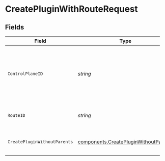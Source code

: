 # CreatePluginWithRouteRequest


## Fields

| Field                                                                                          | Type                                                                                           | Required                                                                                       | Description                                                                                    | Example                                                                                        |
| ---------------------------------------------------------------------------------------------- | ---------------------------------------------------------------------------------------------- | ---------------------------------------------------------------------------------------------- | ---------------------------------------------------------------------------------------------- | ---------------------------------------------------------------------------------------------- |
| `ControlPlaneID`                                                                               | *string*                                                                                       | :heavy_check_mark:                                                                             | The UUID of your control plane. This variable is available in the Konnect manager.             | 9524ec7d-36d9-465d-a8c5-83a3c9390458                                                           |
| `RouteID`                                                                                      | *string*                                                                                       | :heavy_check_mark:                                                                             | ID of the Route to lookup                                                                      | a4326a41-aa12-44e3-93e4-6b6e58bfb9d7                                                           |
| `CreatePluginWithoutParents`                                                                   | [components.CreatePluginWithoutParents](../../models/components/createpluginwithoutparents.md) | :heavy_check_mark:                                                                             | Description of new Plugin for creation                                                         |                                                                                                |